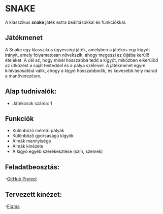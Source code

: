 # SNAKE
A klasszikus **snake** játék extra beálításokkal és funkciókkal.
## Játékmenet
A Snake egy klasszikus ügyességi játék, amelyben a játékos egy kígyót irányít, amely folyamatosan növekszik, ahogy megeszi az útjába kerülő ételeket. A cél az, hogy minél hosszabbá tedd a kígyót, miközben elkerülöd az ütközést a saját testeddel és a pálya széleivel. A játékmenet egyre kihívásosabbá válik, ahogy a kígyó hosszabbodik, és kevesebb hely marad a manőverezésre.
## Alap tudnivalók:
- Játékosok száma: 1
## Funkciók
- Különböző méretű pályák
- Különböző gyorsaságú kígyók
- Almák mennyisége
- Almák kinézete
- A kígyó egyéb szerekesztése (szín, szemek)
## Feladatbeosztás:
-[GitHub Project](https://github.com/users/koltaimarton2/projects/2/views/1)
## Tervezett kinézet:
-[Figma](https://www.figma.com/proto/rmWTRQpGEyry8ETuHl7IY4/Untitled?node-id=15-2)
